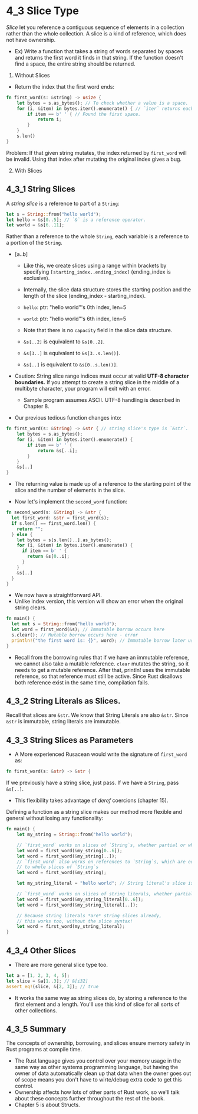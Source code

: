 # 4_3 Slice Type

_Slice_ let you reference a contiguous sequence of elements in a collection
rather than the whole collection.
A slice is a kind of reference, which does not have ownership.

- Ex) Write a function that takes a string of words separated by spaces and
  returns the first word it finds in that string. If the function doesn't find a
  space, the entire string should be returned.

1. Without Slices
- Return the index that the first word ends:
```rust
fn first_word(s: &string) -> usize {
    let bytes = s.as_bytes(); // To check whether a value is a space.
    for (i, &item) in bytes.iter().enumerate() { // `iter` returns each element in a collection, and `enumerate` wraps the result of `iter` and returns each element as part of a tuple instead. The first element of the returned tuple is the index, and the second element is a reference to the element. We destructured `.enumerate` with tuple (i, &item). Since second element is a reference, we added &.
        if item == b' ' { // Found the first space.
            return i;
        }
    }
    s.len()
}
```

Problem: If that given string mutates, the index returned by `first_word` will
be invalid. Using that index after mutating the original index gives a bug.

2. With Slices

## 4_3_1 String Slices
A _string slice_ is a reference to part of a `String`:
```rust
let s = String::from("hello world");
let hello = &s[0..5]; // `&` is a reference operator.
let world = &s[6..11];
```
Rather than a reference to the whole `String`, each variable is a reference to a
portion of the `String`.
- [a..b]
  - Like this, we create slices using a range within brackets by specifying `[starting_index..ending_index]` (ending_index is exclusive).

  - Internally, the slice data structure stores the starting position and the
      length of the slice (ending_index - starting_index).
  - `hello`: ptr: "hello world"'s 0th index, len=5
  - `world`: ptr: "hello world"'s 6th index, len=5
  - Note that there is no `capacity` field in the slice data structure.
  - `&s[..2]` is equivalent to `&s[0..2]`.
  - `&s[3..]` is equivalent to `&s[3..s.len()]`.
  - `&s[..]` is equivalent to `&s[0..s.len()]`.
- Caution: String slice range indices must occur at valid **UTF-8 character
    boundaries.** If you attempt to create a string slice in the middle of a
    multibyte character, your program will exit with an error.
  - Sample program assumes ASCII. UTF-8 handling is described in Chapter 8.

- Our previous tedious function changes into:
```rust
fn first_word(s: &String) -> &str { // string slice's type is `&str`.
    let bytes = s.as_bytes();
    for (i, &item) in bytes.iter().enumerate() {
        if item == b' ' {
            return &s[..i];
        }
    }
    &s[..]
}
```
- The returning value is made up of a reference to the starting point of the
    slice and the number of elements in the slice.

- Now let's implement the `second_word` function:
```rust
fn second_word(s: &String) -> &str {
  let first_word: &str = first_word(s);
  if s.len() == first_word.len() {
    return "";
  } else {
    let bytes = s[s.len()..].as_bytes();
    for (i, &item) in bytes.iter().enumerate() {
      if item == b' ' {
        return &s[0..i];
      }
    }
    &s[..]
  }
}
```
- We now have a straightforward API.
- Unlike index version, this version will show an error when the original string
    clears.
```rust
fn main() {
  let mut s = String::from("hello world");
  let word = first_word(&s); // Immutable borrow occurs here
  s.clear(); // Mutable borrow occurs here - error
  println!("the first word is: {}", word); // Immutable borrow later used here
}
```
- Recall from the borrowing rules that if we have an immutable reference, we
    cannot also take a mutable reference. `clear` mutates the string, so it
    needs to get a mutable reference. After that, println! uses the immutable
    reference, so that reference must still be active. Since Rust disallows both
    reference exist in the same time, compilation fails.

## 4_3_2 String Literals as Slices.
Recall that slices are `&str`. We know that String Literals are also `&str`.
Since `&str` is immutable, string literals are immutable.

## 4_3_3 String Slices as Parameters
- A More experienced Rusacean would write the signature of `first_word` as:
```rust
fn first_word(s: &str) -> &str {
```
If we previously have a string slice, just pass. If we have a `String`, pass `&s[..]`.
- This flexibility takes advantage of _deref_ coercions (chapter 15).

Defining a function as a string slice makes our method more flexible and general
without losing any functionality:
```rust
fn main() {
    let my_string = String::from("hello world");

    // `first_word` works on slices of `String`s, whether partial or whole
    let word = first_word(&my_string[0..6]);
    let word = first_word(&my_string[..]);
    // `first_word` also works on references to `String`s, which are equivalent
    // to whole slices of `String`s
    let word = first_word(&my_string);

    let my_string_literal = "hello world"; // String literal's slice is also `&str`.

    // `first_word` works on slices of string literals, whether partial or whole
    let word = first_word(&my_string_literal[0..6]);
    let word = first_word(&my_string_literal[..]);

    // Because string literals *are* string slices already,
    // this works too, without the slice syntax!
    let word = first_word(my_string_literal);
}
```

## 4_3_4 Other Slices
- There are more general slice type too.
```rust
let a = [1, 2, 3, 4, 5];
let slice = &a[1..3]; // &[i32]
assert_eq!(slice, &[2, 3]); // true
```
- It works the same way as string slices do, by storing a reference to the first
    element and a length. You'll use this kind of slice for all sorts of other
    collections.

## 4_3_5 Summary

The concepts of ownership, borrowing, and slices ensure memory safety in Rust
programs at compile time.
- The Rust language gives you control over your memory usage in the same way as
    other systems programming language, but having the owner of data
    automatically clean up that data when the owner goes out of scope means you
    don't have to wirte/debug extra code to get this control.
- Ownership affects how lots of other parts of Rust work, so we'll talk about
    these concepts further throughout the rest of the book.
- Chapter 5 is about Structs.
